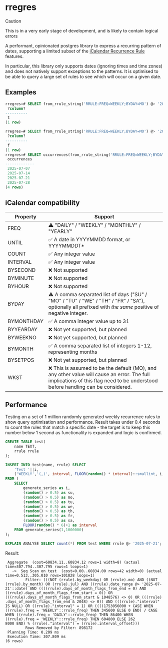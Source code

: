# rregres

> [!CAUTION]  
> This is in a very early stage of development, and is likely to contain logical errors

A performant, opinionated postgres library to express a recurring pattern of dates, supporting a limited subset of the [iCalendar Recurrence Rule](https://icalendar.org/iCalendar-RFC-5545/3-8-5-3-recurrence-rule.html) features.

In particular, this library only supports dates (ignoring times and time zones) and does not natively support exceptions to the patterns. It is optimised to be able to query a large set of rules to see which will occur on a given date.

## Examples

```sql
rregres=# SELECT from_rrule_string('RRULE:FREQ=WEEKLY;BYDAY=MO') @> '2025-07-21';
 ?column?
----------
 t
(1 row)

rregres=# SELECT from_rrule_string('RRULE:FREQ=WEEKLY;BYDAY=MO') @> '2025-07-22';
 ?column?
----------
 f
(1 row)
rregres=# SELECT occurrences(from_rrule_string('RRULE:FREQ=WEEKLY;BYDAY=MO'), '2025-07-01', '2025-08-01');
 occurrences
-------------
 2025-07-07
 2025-07-14
 2025-07-21
 2025-07-28
(4 rows)
```

## iCalendar compatibility

| Property     | Support |
|--------------|-   |
| FREQ         | :warning:          "DAILY" / "WEEKLY" / "MONTHLY" / "YEARLY"
| UNTIL        | :white_check_mark: A date in YYYYMMDD format, or YYYYMMDDT*
| COUNT        | :white_check_mark: Any integer value
| INTERVAL     | :white_check_mark: Any integer value
| BYSECOND     | :x:                Not supported
| BYMINUTE     | :x:                Not supported
| BYHOUR       | :x:                Not supported
| BYDAY        | :warning:          A comma separated list of days ("SU" / "MO" / "TU" / "WE" / "TH" / "FR" / "SA"), optionally all prefixed with *the same* positive of negative integer.
| BYMONTHDAY   | :white_check_mark: A comma integer value up to 31
| BYYEARDAY    | :x:                Not yet supported, but planned
| BYWEEKNO     | :x:                Not yet supported, but planned
| BYMONTH      | :white_check_mark: A comma separated list of integers 1-12, representing months
| BYSETPOS     | :x:                Not yet supported, but planned
| WKST         | :x:                This is assumed to be the default (MO), and any other value will cause an error. The full implications of this flag need to be understood before handling can be considered.

## Performance
Testing on a set of 1 million randomly generated weekly recurrence rules to show query optimisation and performance. Result takes under 0.4 seconds to count the rules that match a specific date - the target is to keep this number below 1 second as functionality is expanded and logic is confirmed.

```sql
CREATE TABLE test(
    name TEXT,
    rrule rrule
);

INSERT INTO test(name, rrule) SELECT
    'Test '||i,
    ('WEEKLY','(,)', interval, FLOOR(random() * interval)::smallint, i, i, True, su,mo,tu,we,th,fr,sa,False,NULL,NULL,NULL,NULL,NULL,NULL,NULL,NULL,NULL,NULL,NULL,NULL)::rrule
FROM (
    SELECT 
        generate_series as i,
        (random() > 0.5) as su,
        (random() > 0.5) as mo,
        (random() > 0.5) as tu,
        (random() > 0.5) as we,
        (random() > 0.5) as th,
        (random() > 0.5) as fr,
        (random() > 0.5) as sa,
        FLOOR(random() * 6)+1 as interval
    FROM generate_series(1,1000000)
);

EXPLAIN ANALYSE SELECT count(*) FROM test WHERE rrule @> '2025-07-21';
```
Result:
```
 Aggregate  (cost=60834.11..60834.12 rows=1 width=8) (actual time=307.794..307.795 rows=1 loops=1)
   ->  Seq Scan on test  (cost=0.00..60834.00 rows=42 width=0) (actual time=0.513..305.010 rows=101828 loops=1)
         Filter: (((NOT (rrule).by_weekday) OR (rrule).mo) AND ((NOT (rrule).by_month) OR (rrule).jul) AND ((rrule).date_range @> '2025-07-21'::date) AND ((((rrule).days_of_month_flags_from_end = 0) AND ((rrule).days_of_month_flags_from_start = 0)) OR (((rrule).days_of_month_flags_from_start & 1048576) <> 0) OR (((rrule)
.days_of_month_flags_from_end & 2048) <> 0)) AND (((rrule)."interval" IS NULL) OR ((rrule)."interval" = 1) OR ((((1753056000 + CASE WHEN ((rrule).freq = 'WEEKLY'::rrule_freq) THEN 345600 ELSE 0 END) / CASE WHEN ((rrule).freq = 'DAILY'::rrule_freq) THEN 86400 WHEN ((rrule).freq = 'WEEKLY'::rrule_freq) THEN 604800 ELSE 262
8000 END) % (rrule)."interval") = (rrule).interval_offset)))
         Rows Removed by Filter: 898172
 Planning Time: 0.209 ms
 Execution Time: 307.809 ms
(6 rows)
```